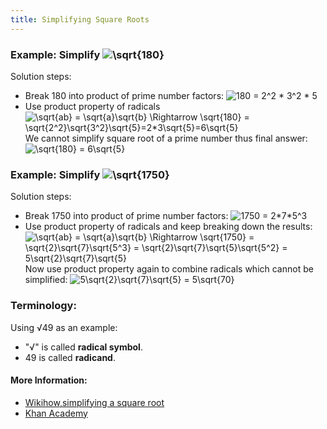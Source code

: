 ```yaml
---
title: Simplifying Square Roots
---
```


### Example: Simplify <img src="https://latex.codecogs.com/gif.latex?\sqrt{180}" title="\sqrt{180}" />

Solution steps:
* Break 180 into product of prime number factors: <img src="https://latex.codecogs.com/gif.latex?180&space;=&space;2^2&space;*&space;3^2&space;*&space;5" title="180 = 2^2 * 3^2 * 5" />
* Use product property of radicals <img src="https://latex.codecogs.com/gif.latex?\sqrt{ab}&space;=&space;\sqrt{a}\sqrt{b}&space;\Rightarrow&space;\sqrt{180}&space;=&space;\sqrt{2^2}\sqrt{3^2}\sqrt{5}=2*3\sqrt{5}=6\sqrt{5}" title="\sqrt{ab} = \sqrt{a}\sqrt{b} \Rightarrow \sqrt{180} = \sqrt{2^2}\sqrt{3^2}\sqrt{5}=2*3\sqrt{5}=6\sqrt{5}" />  
We cannot simplify square root of a prime number thus final answer: <img src="https://latex.codecogs.com/gif.latex?\sqrt{180}&space;=&space;6\sqrt{5}" title="\sqrt{180} = 6\sqrt{5}" />

### Example: Simplify <img src="https://latex.codecogs.com/gif.latex?\sqrt{1750}" title="\sqrt{1750}" />

Solution steps:
* Break 1750 into product of prime number factors: <img src="https://latex.codecogs.com/gif.latex?1750&space;=&space;2*7*5^3" title="1750 = 2*7*5^3" />
* Use product property of radicals and keep breaking down the results: <img src="https://latex.codecogs.com/gif.latex?\sqrt{ab}&space;=&space;\sqrt{a}\sqrt{b}&space;\Rightarrow&space;\sqrt{1750}&space;=&space;\sqrt{2}\sqrt{7}\sqrt{5^3}&space;=&space;\sqrt{2}\sqrt{7}\sqrt{5}\sqrt{5^2}&space;=&space;5\sqrt{2}\sqrt{7}\sqrt{5}" title="\sqrt{ab} = \sqrt{a}\sqrt{b} \Rightarrow \sqrt{1750} = \sqrt{2}\sqrt{7}\sqrt{5^3} = \sqrt{2}\sqrt{7}\sqrt{5}\sqrt{5^2} = 5\sqrt{2}\sqrt{7}\sqrt{5}" />  
Now use product property again to combine radicals which cannot be simplified: <img src="https://latex.codecogs.com/gif.latex?5\sqrt{2}\sqrt{7}\sqrt{5}&space;=&space;5\sqrt{70}" title="5\sqrt{2}\sqrt{7}\sqrt{5} = 5\sqrt{70}" />

### Terminology:

Using &radic;49 as an example:
* "&radic;" is called **radical symbol**.
* 49 is called **radicand**.

#### More Information:

* [Wikihow,simplifying a square root](https://www.wikihow.com/Simplify-a-Square-Root)
* [Khan Academy](https://www.khanacademy.org/math/algebra/rational-exponents-and-radicals/alg1-simplify-square-roots/a/simplifying-square-roots-review)
